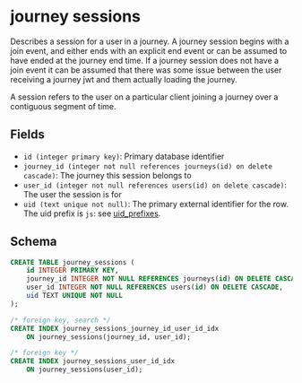 # journey sessions

Describes a session for a user in a journey. A journey session begins with
a join event, and either ends with an explicit end event or can be assumed
to have ended at the journey end time. If a journey session does not have
a join event it can be assumed that there was some issue between the user
receiving a journey jwt and them actually loading the journey.

A session refers to the user on a particular client joining a journey over
a contiguous segment of time.

## Fields

-   `id (integer primary key)`: Primary database identifier
-   `journey_id (integer not null references journeys(id) on delete cascade)`: The
    journey this session belongs to
-   `user_id (integer not null references users(id) on delete cascade)`: The user
    the session is for
-   `uid (text unique not null)`: The primary external identifier for the row. The
    uid prefix is `js`: see [uid_prefixes](../uid_prefixes.md).

## Schema

```sql
CREATE TABLE journey_sessions (
    id INTEGER PRIMARY KEY,
    journey_id INTEGER NOT NULL REFERENCES journeys(id) ON DELETE CASCADE,
    user_id INTEGER NOT NULL REFERENCES users(id) ON DELETE CASCADE,
    uid TEXT UNIQUE NOT NULL
);

/* foreign key, search */
CREATE INDEX journey_sessions_journey_id_user_id_idx
    ON journey_sessions(journey_id, user_id);

/* foreign key */
CREATE INDEX journey_sessions_user_id_idx
    ON journey_sessions(user_id);
```
